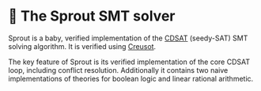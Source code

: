 # :seedling: The Sprout SMT solver 

Sprout is a baby, verified implementation of the [CDSAT](https://hal.science/hal-01615830/document) (seedy-SAT) SMT solving algorithm. 
It is verified using [Creusot](https://github.com/xldenis/creusot).

The key feature of Sprout is its verified implementation of the core CDSAT loop, including conflict resolution. 
Additionally it contains two naive implementations of theories for boolean logic and linear rational arithmetic.
